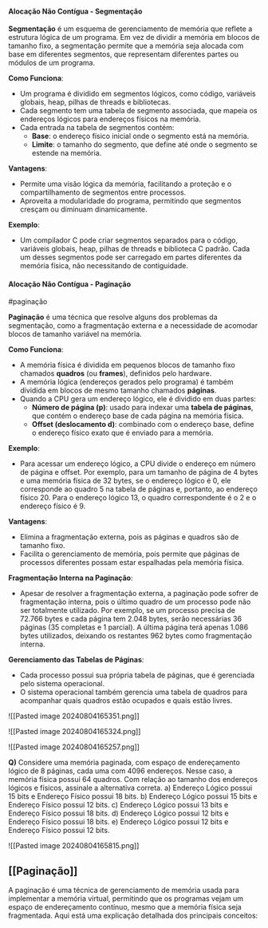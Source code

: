 #### Alocação Não Contígua - Segmentação

**Segmentação** é um esquema de gerenciamento de memória que reflete a estrutura lógica de um programa. Em vez de dividir a memória em blocos de tamanho fixo, a segmentação permite que a memória seja alocada com base em diferentes segmentos, que representam diferentes partes ou módulos de um programa.

**Como Funciona**:

- Um programa é dividido em segmentos lógicos, como código, variáveis globais, heap, pilhas de threads e bibliotecas.
- Cada segmento tem uma tabela de segmento associada, que mapeia os endereços lógicos para endereços físicos na memória.
- Cada entrada na tabela de segmentos contém:
    - **Base**: o endereço físico inicial onde o segmento está na memória.
    - **Limite**: o tamanho do segmento, que define até onde o segmento se estende na memória.

**Vantagens**:

- Permite uma visão lógica da memória, facilitando a proteção e o compartilhamento de segmentos entre processos.
- Aproveita a modularidade do programa, permitindo que segmentos cresçam ou diminuam dinamicamente.

**Exemplo**:

- Um compilador C pode criar segmentos separados para o código, variáveis globais, heap, pilhas de threads e biblioteca C padrão. Cada um desses segmentos pode ser carregado em partes diferentes da memória física, não necessitando de contiguidade.

#### Alocação Não Contígua - Paginação

#paginação

**Paginação** é uma técnica que resolve alguns dos problemas da segmentação, como a fragmentação externa e a necessidade de acomodar blocos de tamanho variável na memória.

**Como Funciona**:

- A memória física é dividida em pequenos blocos de tamanho fixo chamados **quadros** (ou **frames**), definidos pelo hardware.
- A memória lógica (endereços gerados pelo programa) é também dividida em blocos de mesmo tamanho chamados **páginas**.
- Quando a CPU gera um endereço lógico, ele é dividido em duas partes:
    - **Número de página (p)**: usado para indexar uma **tabela de páginas**, que contém o endereço base de cada página na memória física.
    - **Offset (deslocamento d)**: combinado com o endereço base, define o endereço físico exato que é enviado para a memória.

**Exemplo**:

- Para acessar um endereço lógico, a CPU divide o endereço em número de página e offset. Por exemplo, para um tamanho de página de 4 bytes e uma memória física de 32 bytes, se o endereço lógico é 0, ele corresponde ao quadro 5 na tabela de páginas e, portanto, ao endereço físico 20. Para o endereço lógico 13, o quadro correspondente é o 2 e o endereço físico é 9.

**Vantagens**:

- Elimina a fragmentação externa, pois as páginas e quadros são de tamanho fixo.
- Facilita o gerenciamento de memória, pois permite que páginas de processos diferentes possam estar espalhadas pela memória física.

**Fragmentação Interna na Paginação**:

- Apesar de resolver a fragmentação externa, a paginação pode sofrer de fragmentação interna, pois o último quadro de um processo pode não ser totalmente utilizado. Por exemplo, se um processo precisa de 72.766 bytes e cada página tem 2.048 bytes, serão necessárias 36 páginas (35 completas e 1 parcial). A última página terá apenas 1.086 bytes utilizados, deixando os restantes 962 bytes como fragmentação interna.

**Gerenciamento das Tabelas de Páginas**:

- Cada processo possui sua própria tabela de páginas, que é gerenciada pelo sistema operacional.
- O sistema operacional também gerencia uma tabela de quadros para acompanhar quais quadros estão ocupados e quais estão livres.

![[Pasted image 20240804165351.png]]

![[Pasted image 20240804165324.png]]

![[Pasted image 20240804165257.png]]

**Q)** Considere uma memória paginada, com espaço de endereçamento lógico de 8 páginas, cada uma com 4096 endereços. Nesse caso, a memória física possui 64 quadros. Com relação ao tamanho dos endereços lógicos e físicos, assinale a alternativa correta. 
a) Endereço Lógico possui 15 bits e Endereço Físico possui 18 bits. 
b) Endereço Lógico possui 15 bits e Endereço Físico possui 12 bits. 
c) Endereço Lógico possui 13 bits e Endereço Físico possui 18 bits. 
d) Endereço Lógico possui 12 bits e Endereço Físico possui 18 bits.
e) Endereço Lógico possui 12 bits e Endereço Físico possui 12 bits.


![[Pasted image 20240804165815.png]]

## [[Paginação]]

A paginação é uma técnica de gerenciamento de memória usada para implementar a memória virtual, permitindo que os programas vejam um espaço de endereçamento contínuo, mesmo que a memória física seja fragmentada. Aqui está uma explicação detalhada dos principais conceitos:

